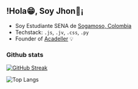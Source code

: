 

## !Hola😁, Soy Jhon🍄¡
* Soy Estudiante SENA de [Sogamoso, Colombia](https://youtu.be/iyteoh7jreA?si=7JUJ___RtQQoM0gh) 
* Techstack: `.js`, `.jv`, `.css`, `.py` 
* Founder of [Acadeller](https://github.com/Acadeller) 💡

### Github stats

[![GitHub Streak](https://github-readme-streak-stats.herokuapp.com?user=Jhon%20Cardenas%20&theme=gruvbox&hide_border=FALSO&border_radius=4.6&locale=es&short_numbers=FALSO)](https://git.io/streak-stats)

![Top Langs](https://github-readme-stats.vercel.app/api/top-langs/?username=anuraghazra&stats_format=bytes)



